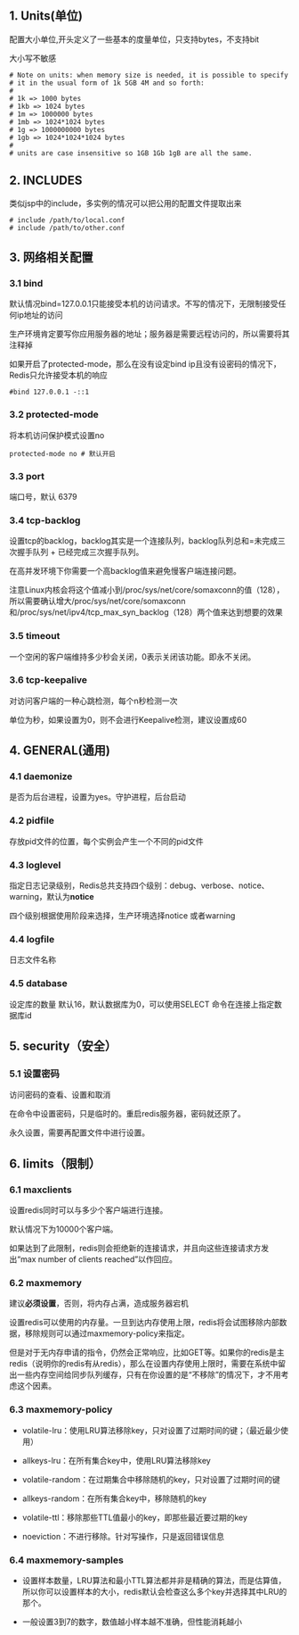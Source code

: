 ## 1. Units(单位)

配置大小单位,开头定义了一些基本的度量单位，只支持bytes，不支持bit

大小写不敏感

```shell
# Note on units: when memory size is needed, it is possible to specify
# it in the usual form of 1k 5GB 4M and so forth:
#
# 1k => 1000 bytes
# 1kb => 1024 bytes
# 1m => 1000000 bytes
# 1mb => 1024*1024 bytes
# 1g => 1000000000 bytes
# 1gb => 1024*1024*1024 bytes
#
# units are case insensitive so 1GB 1Gb 1gB are all the same.
```

## 2. INCLUDES 

类似jsp中的include，多实例的情况可以把公用的配置文件提取出来

```shell
# include /path/to/local.conf
# include /path/to/other.conf
```

## 3. 网络相关配置

### 3.1 bind

默认情况bind=127.0.0.1只能接受本机的访问请求。不写的情况下，无限制接受任何ip地址的访问

生产环境肯定要写你应用服务器的地址；服务器是需要远程访问的，所以需要将其注释掉

如果开启了protected-mode，那么在没有设定bind ip且没有设密码的情况下，Redis只允许接受本机的响应

```shell
#bind 127.0.0.1 -::1
```

### 3.2 protected-mode

将本机访问保护模式设置no

```shell
protected-mode no # 默认开启
```

### 3.3 port

端口号，默认 6379

### 3.4 tcp-backlog 

设置tcp的backlog，backlog其实是一个连接队列，backlog队列总和=未完成三次握手队列 + 已经完成三次握手队列。

在高并发环境下你需要一个高backlog值来避免慢客户端连接问题。

注意Linux内核会将这个值减小到/proc/sys/net/core/somaxconn的值（128），所以需要确认增大/proc/sys/net/core/somaxconn和/proc/sys/net/ipv4/tcp_max_syn_backlog（128）两个值来达到想要的效果

### 3.5 timeout

一个空闲的客户端维持多少秒会关闭，0表示关闭该功能。即永不关闭。

### 3.6 tcp-keepalive

对访问客户端的一种心跳检测，每个n秒检测一次

单位为秒，如果设置为0，则不会进行Keepalive检测，建议设置成60

## 4. GENERAL(通用)

### 4.1 daemonize

是否为后台进程，设置为yes。守护进程，后台启动

### 4.2 pidfile

存放pid文件的位置，每个实例会产生一个不同的pid文件

### 4.3 loglevel

指定日志记录级别，Redis总共支持四个级别：debug、verbose、notice、warning，默认为**notice**

四个级别根据使用阶段来选择，生产环境选择notice 或者warning

### 4.4 logfile

日志文件名称

### 4.5 database

设定库的数量 默认16，默认数据库为0，可以使用SELECT <dbid>命令在连接上指定数据库id

## 5. security（安全）

### 5.1 设置密码

访问密码的查看、设置和取消

在命令中设置密码，只是临时的。重启redis服务器，密码就还原了。

永久设置，需要再配置文件中进行设置。

## 6. limits（限制）

### 6.1 maxclients

设置redis同时可以与多少个客户端进行连接。

 默认情况下为10000个客户端。

如果达到了此限制，redis则会拒绝新的连接请求，并且向这些连接请求方发出“max number of clients reached”以作回应。

### 6.2 maxmemory

 建议**必须设置**，否则，将内存占满，造成服务器宕机

设置redis可以使用的内存量。一旦到达内存使用上限，redis将会试图移除内部数据，移除规则可以通过maxmemory-policy来指定。

但是对于无内存申请的指令，仍然会正常响应，比如GET等。如果你的redis是主redis（说明你的redis有从redis），那么在设置内存使用上限时，需要在系统中留出一些内存空间给同步队列缓存，只有在你设置的是“不移除”的情况下，才不用考虑这个因素。

### 6.3 maxmemory-policy

* volatile-lru：使用LRU算法移除key，只对设置了过期时间的键；（最近最少使用）

* allkeys-lru：在所有集合key中，使用LRU算法移除key

* volatile-random：在过期集合中移除随机的key，只对设置了过期时间的键

* allkeys-random：在所有集合key中，移除随机的key

* volatile-ttl：移除那些TTL值最小的key，即那些最近要过期的key

* noeviction：不进行移除。针对写操作，只是返回错误信息

### 6.4 maxmemory-samples

* 设置样本数量，LRU算法和最小TTL算法都并非是精确的算法，而是估算值，所以你可以设置样本的大小，redis默认会检查这么多个key并选择其中LRU的那个。

* 一般设置3到7的数字，数值越小样本越不准确，但性能消耗越小

